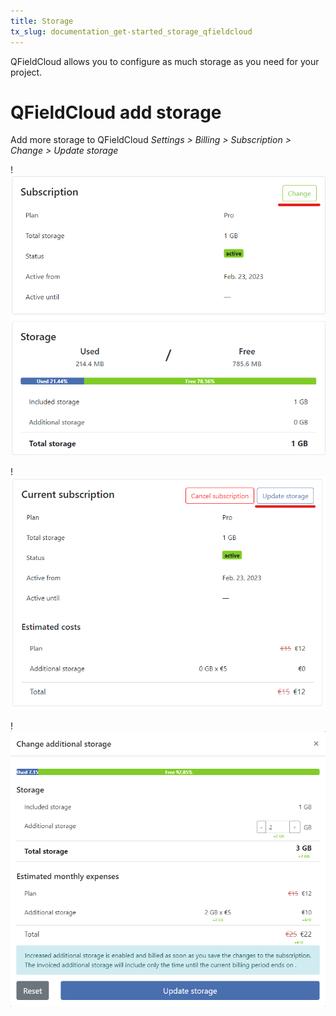 ```yaml
---
title: Storage
tx_slug: documentation_get-started_storage_qfieldcloud
---
```


QFieldCloud allows you to configure as much storage as you need for your project. 

# QFieldCloud add storage

Add more storage to QFieldCloud *Settings > Billing > Subscription > Change > Update storage*

!![ Subscription “Change” ](../assets/images/storage-qfc1.png)

!![ “Update storage” ](../assets/images/storage-qfc2.png)

!![ “Additional storage” ](../assets/images/storage-qfc3.png)
